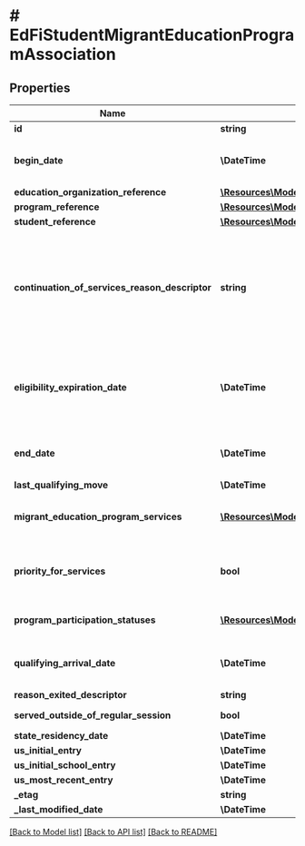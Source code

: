 # # EdFiStudentMigrantEducationProgramAssociation

## Properties

Name | Type | Description | Notes
------------ | ------------- | ------------- | -------------
**id** | **string** |  | [optional]
**begin_date** | **\DateTime** | The earliest date the student is involved with the program. Typically, this is the date the student becomes eligible for the program.  Note: Date interpretation may vary. Ed-Fi recommends inclusive dates, but states may define dates as inclusive or exclusive. For calculations, align with local guidelines. |
**education_organization_reference** | [**\Resources\Model\EdFiEducationOrganizationReference**](EdFiEducationOrganizationReference.md) |  |
**program_reference** | [**\Resources\Model\EdFiProgramReference**](EdFiProgramReference.md) |  |
**student_reference** | [**\Resources\Model\EdFiStudentReference**](EdFiStudentReference.md) |  |
**continuation_of_services_reason_descriptor** | **string** | The \&quot;continuation of services\&quot; provision found in Section 1304(e) of the statute provides that (1) a child who ceases to be a migratory child during a school term shall be eligible for services until the end of such term; (2) a child who is no longer a migratory child may continue to receive services for one additional school year, but only if comparable services are not available through other programs; and (3) secondary school students who were eligible for services in secondary school may continue to be served through credit accrual programs until graduation. Only students who received services at any time during their 36 month eligibility period may continue to receive services (not necessarily the same service). | [optional]
**eligibility_expiration_date** | **\DateTime** | The eligibility expiration date is used to determine end of eligibility and to account for a child&#39;s eligibility expiring earlier than 36 months from the child&#39;s QAD. A child&#39;s eligibility would end earlier than 36 months from the child&#39;s QAD, if the child is no longer entitled to a free public education (e.g., graduated with a high school diploma, obtained a high school equivalency diploma (HSED), or for other reasons as determined by states&#39; requirements), or if the child passes away. | [optional]
**end_date** | **\DateTime** | The month, day, and year on which the student exited the program or stopped receiving services.  Note: Date interpretation may vary. Ed-Fi recommends inclusive dates, but states may define dates as inclusive or exclusive. For calculations, align with local guidelines. | [optional]
**last_qualifying_move** | **\DateTime** | Date the last qualifying move occurred; used to compute MEP status. |
**migrant_education_program_services** | [**\Resources\Model\EdFiStudentMigrantEducationProgramAssociationMigrantEducationProgramService[]**](EdFiStudentMigrantEducationProgramAssociationMigrantEducationProgramService.md) | An unordered collection of studentMigrantEducationProgramAssociationMigrantEducationProgramServices. Indicates the service(s) being provided to the student by the migrant education program. | [optional]
**priority_for_services** | **bool** | Report migratory children who are classified as having \&quot;priority for services\&quot; because they are failing, or most at risk of failing to meet the state&#39;s challenging state academic content standards and challenging state student academic achievement standards, and their education has been interrupted during the regular school year. |
**program_participation_statuses** | [**\Resources\Model\EdFiGeneralStudentProgramAssociationProgramParticipationStatus[]**](EdFiGeneralStudentProgramAssociationProgramParticipationStatus.md) | An unordered collection of generalStudentProgramAssociationProgramParticipationStatuses. The status of the student&#39;s program participation. | [optional]
**qualifying_arrival_date** | **\DateTime** | The qualifying arrival date (QAD) is the date the child joins the worker who has already moved, or the date when the worker joins the child who has already moved. The QAD is the date that the child&#39;s eligibility for the MEP begins. The QAD is not affected by subsequent non-qualifying moves. | [optional]
**reason_exited_descriptor** | **string** | The reason the student left the program within a school or district. | [optional]
**served_outside_of_regular_session** | **bool** | Indicates whether the student received services during the summer session or between sessions. | [optional]
**state_residency_date** | **\DateTime** | The verified state residency for the student. | [optional]
**us_initial_entry** | **\DateTime** | The month, day, and year on which the student first entered the U.S. | [optional]
**us_initial_school_entry** | **\DateTime** | The month, day, and year on which the student first entered a U.S. school. | [optional]
**us_most_recent_entry** | **\DateTime** | The month, day, and year of the student&#39;s most recent entry into the U.S. | [optional]
**_etag** | **string** | A unique system-generated value that identifies the version of the resource. | [optional]
**_last_modified_date** | **\DateTime** | The date and time the resource was last modified. | [optional]

[[Back to Model list]](../../README.md#models) [[Back to API list]](../../README.md#endpoints) [[Back to README]](../../README.md)
